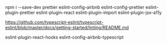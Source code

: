 npm i --save-dev prettier eslint-config-airbnb eslint-config-prettier
eslint-plugin-prettier eslint-plugin-react eslint-plugin-import
eslint-plugin-jsx-a11y

https://github.com/typescript-eslint/typescript-eslint/blob/master/docs/getting-started/linting/README.md

eslint-plugin-react-hooks eslint-config-airbnb-typescript
